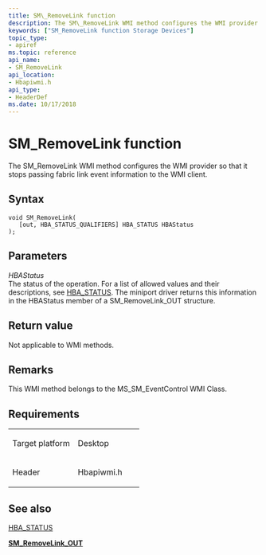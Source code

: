 ```yaml
---
title: SM\_RemoveLink function
description: The SM\_RemoveLink WMI method configures the WMI provider so that it stops passing fabric link event information to the WMI client.
keywords: ["SM_RemoveLink function Storage Devices"]
topic_type:
- apiref
ms.topic: reference
api_name:
- SM_RemoveLink
api_location:
- Hbapiwmi.h
api_type:
- HeaderDef
ms.date: 10/17/2018
---
```


# SM\_RemoveLink function


The SM\_RemoveLink WMI method configures the WMI provider so that it stops passing fabric link event information to the WMI client.

## Syntax

```ManagedCPlusPlus
void SM_RemoveLink(
   [out, HBA_STATUS_QUALIFIERS] HBA_STATUS HBAStatus
);
```

## Parameters

*HBAStatus*   
The status of the operation. For a list of allowed values and their descriptions, see [HBA\_STATUS](hba-status.md). The miniport driver returns this information in the HBAStatus member of a SM\_RemoveLink\_OUT structure.

## Return value

Not applicable to WMI methods.

## Remarks

This WMI method belongs to the MS\_SM\_EventControl WMI Class.

## Requirements

<table>
<colgroup>
<col width="50%" />
<col width="50%" />
</colgroup>
<tbody>
<tr class="odd">
<td align="left"><p>Target platform</p></td>
<td align="left">Desktop</td>
</tr>
<tr class="even">
<td align="left"><p>Header</p></td>
<td align="left">Hbapiwmi.h</td>
</tr>
</tbody>
</table>

## <span id="see_also"></span>See also


[HBA\_STATUS](hba-status.md)

[**SM\_RemoveLink\_OUT**](/windows-hardware/drivers/ddi/hbapiwmi/ns-hbapiwmi-_sm_removelink_out)

 

